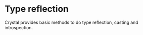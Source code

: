 # Type reflection

Crystal provides basic methods to do type reflection, casting and introspection.
